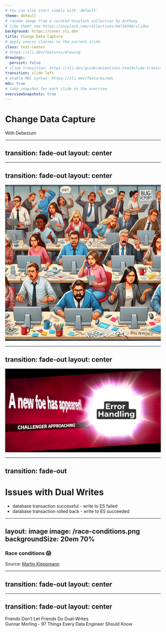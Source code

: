 ```yaml
---
# You can also start simply with 'default'
theme: default
# random image from a curated Unsplash collection by Anthony
# like them? see https://unsplash.com/collections/94734566/slidev
background: https://cover.sli.dev
title: Change Data Capture
# apply unocss classes to the current slide
class: text-center
# https://sli.dev/features/drawing
drawings:
  persist: false
# slide transition: https://sli.dev/guide/animations.html#slide-transitions
transition: slide-left
# enable MDC Syntax: https://sli.dev/features/mdc
mdc: true
# take snapshot for each slide in the overview
overviewSnapshots: true
---
```


# Change Data Capture

With Debezium

<!--
The last comment block of each slide will be treated as slide notes. It will be visible and editable in Presenter Mode along with the slide. [Read more in the docs](https://sli.dev/guide/syntax.html#notes)
-->

---
transition: fade-out
layout: center
---

<Excalidraw
drawFilePath="./application.excalidraw"
:darkMode="true"
:background="false"
/>

---
transition: fade-out
layout: center
---

<img src="./bug-report.png" alt="Angry Users" width="600" />

---
transition: fade-out
layout: center
---

<img src="./challenger.png" alt="Challenger approaching"/>

---
transition: fade-out
---
# Issues with Dual Writes

<v-clicks>

- database transaction successful - write to ES failed
- database transaction rolled back - write to ES succeeded

</v-clicks>

---
layout: image
image: /race-conditions.png
backgroundSize: 20em 70%
---
### Race conditions 😱

<div class="absolute bottom-4 left-6 text-xs text-white opacity-80">
  Source: <a href="https://martin.kleppmann.com/2015/05/27/logs-for-data-infrastructure.html">Martin Kleppmann</a>
</div>

---
transition: fade-out
layout: center
---

<Excalidraw
drawFilePath="./cdc-dual-write-crossed.excalidraw"
:darkMode="true"
:background="false"
/>

---
transition: fade-out
layout: center
---

<div class="text-[2rem] text-white-800">
    Friends Don’t Let Friends Do Dual-Writes
</div>

<div class="italic mt-2">
  Gunnar Morling - 97 Things Every Data Engineer Should Know
</div>





